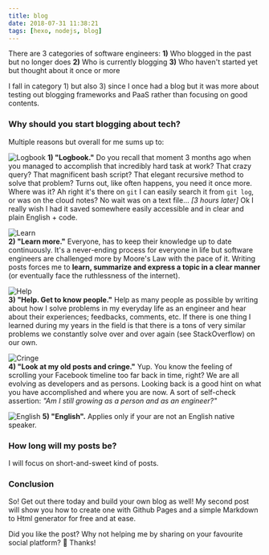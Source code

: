 ```yaml
---
title: blog
date: 2018-07-31 11:38:21
tags: [hexo, nodejs, blog]
---
```


There are 3 categories of software engineers:
**1)** Who blogged in the past but no longer does
**2)** Who is currently blogging
**3)** Who haven't started yet but thought about it once or more
<!-- more -->
I fall in category 1) but also 3) since I once had a blog but it was more about testing out blogging frameworks and PaaS rather than focusing on good contents.

### Why should you start blogging about tech?

Multiple reasons but overall for me sums up to:

![Logbook](./logbook.jpg) 
**1) "Logbook."** Do you recall that moment 3 months ago when you managed to accomplish that incredibly hard task at work? That crazy query? That magnificent bash script? That elegant recursive method to solve that problem?
   Turns out, like often happens, you need it once more. Where was it? Ah right it's there on `git` I can easily search it from `git log`, or was on the cloud notes? No wait was on a text file...  _[3 hours later]_  Ok I really wish I had it saved somewhere easily accessible and in clear and plain English + code.

![Learn](./learn.jpg)    
**2) "Learn more."** Everyone, has to keep their knowledge up to date continuously.
   It's a never-ending process for everyone in life but software engineers are challenged more by Moore's Law with the pace of it. Writing posts forces me to **learn, summarize and express a topic in a clear manner** (or eventually face the ruthlessness of the internet).
  
![Help](./help.jpg)    
**3) "Help. Get to know people."** Help as many people as possible by writing about how I solve problems in my everyday life as an engineer and hear about their experiences; feedbacks, comments, etc. 
   If there is one thing I learned during my years in the field is that there is a tons of very similar problems we constantly solve over and over again (see StackOverflow) on our own.

![Cringe](./messi.jpg)       
**4) "Look at my old posts and cringe."** Yup. You know the feeling of scrolling your Facebook timeline too far back in time, right?
   We are all evolving as developers and as persons. Looking back is a good hint on what you have accomplished and where you are now. A sort of self-check assertion: _"Am I still growing as a person and as an engineer?"_
  
![English](./english.jpg "English")
**5) "English".** Applies only if your are not an English native speaker.
   
### How long will my posts be?
I will focus on short-and-sweet kind of posts.

### Conclusion
So! Get out there today and build your own blog as well!
My second post will show you how to create one with Github Pages and a simple Markdown to Html generator for free and at ease.

Did you like the post? Why not helping me by sharing on your favourite social platform? :pray: Thanks!
